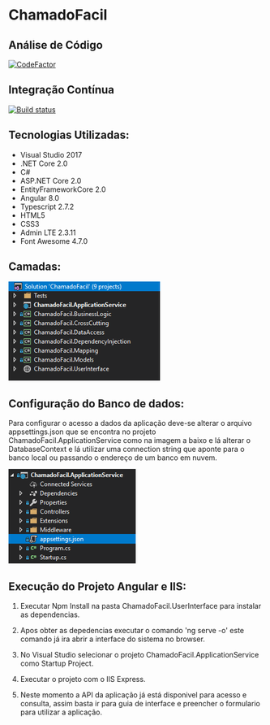 # ChamadoFacil

## Análise de Código
[![CodeFactor](https://www.codefactor.io/repository/github/cpsilva/chamadofacil/badge)](https://www.codefactor.io/repository/github/cpsilva/chamadofacil)

## Integração Contínua
[![Build status](https://ci.appveyor.com/api/projects/status/k3jawa7ghc88fp74?svg=true)](https://ci.appveyor.com/project/cpsilva/chamadofacil)

## Tecnologias Utilizadas:

* Visual Studio 2017
* .NET Core 2.0
* C#
* ASP.NET Core 2.0
* EntityFrameworkCore 2.0
* Angular 8.0
* Typescript 2.7.2
* HTML5
* CSS3
* Admin LTE 2.3.11
* Font Awesome 4.7.0

## Camadas:

![](https://github.com/cpsilva/ChamadoFacil/blob/master/Screenshots/layers.PNG)

## Configuração do Banco de dados:

Para configurar o acesso a dados da aplicação deve-se alterar o arquivo appsettings.json que se encontra no projeto ChamadoFacil.ApplicationService como na imagem a baixo e lá alterar o DatabaseContext e lá utilizar uma connection string que aponte para o banco local ou passando o endereço de um banco em nuvem.

![](https://github.com/cpsilva/ChamadoFacil/blob/master/Screenshots/appsettings.PNG)

## Execução do Projeto Angular e IIS:

1. Executar Npm Install na pasta ChamadoFacil.UserInterface para instalar as dependencias.

2. Apos obter as depedencias executar o comando 'ng serve -o' este comando já ira abrir a interface do sistema no browser.

3. No Visual Studio selecionar o projeto ChamadoFacil.ApplicationService como Startup Project.

4. Executar o projeto com o IIS Express.

5. Neste momento a API da aplicação já está disponivel para acesso e consulta, assim basta ir para guia de interface e preencher o formulario para utilizar a aplicação.
